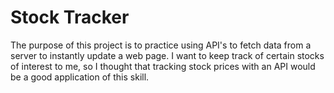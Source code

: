 # Stock Tracker

The purpose of this project is to practice using API's to fetch data from a server to instantly update a web page. I want to keep track of certain stocks of interest to me, so I thought that tracking stock prices with an API would be a good application of this skill.
